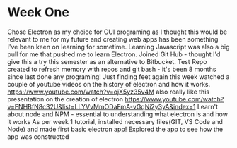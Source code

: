 # Week One
Chose Electron as my choice for GUI programing as I thought this would be relevant to me for my future and creating web apps has been something I've been keen on learning for sometime. Learning Javascript was also a big pull for me that pushed me to learn Electron.
Joined Git Hub - thought I'd give this a try this semester as an alternative to Bitbucket.
Test Repo created to refresh memory with repos and git bash - it's been 8 months since last done any programing!
Just finding feet again this week watched a couple of youtube videos on the history of electron and how it works.
https://www.youtube.com/watch?v=ojX5yz35v4M also really like this presentation on the creation of electron https://www.youtube.com/watch?v=FNHBfN8c32U&list=LLYVvMmODaFmA-vGqNi2y3yA&index=1
Learn't about node and NPM - essential to understanding what electron is and how it works
As per week 1 tutorial, installed necessary files(GIT, VS Code and Node) and made first basic electron app!
Explored the app to see how the app was constructed
